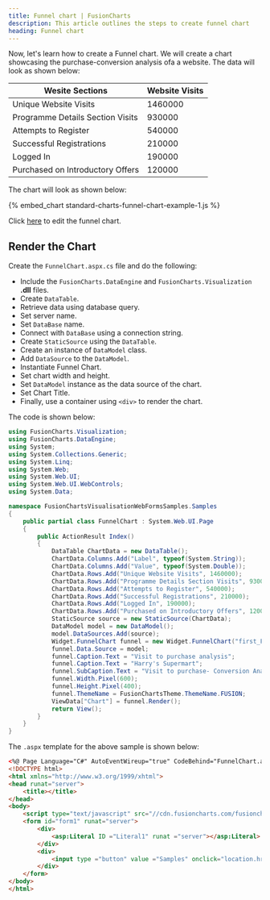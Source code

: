 ```yaml
---
title: Funnel chart | FusionCharts
description: This article outlines the steps to create funnel chart
heading: Funnel chart
---
```


Now, let's learn how to create a Funnel chart. We will create a chart showcasing the purchase-conversion analysis ofa a website. The data will look as shown below:

| Wesite Sections                  | Website Visits |
| -------------------------------- | -------------- |
| Unique Website Visits            | 1460000        |
| Programme Details Section Visits | 930000         |
| Attempts to Register             | 540000         |
| Successful Registrations         | 210000         |
| Logged In                        | 190000         |
| Purchased on Introductory Offers | 120000         |

The chart will look as shown below:

{% embed_chart standard-charts-funnel-chart-example-1.js %}

Click [here](https://dotnetfiddle.net/FWAZel) to edit the funnel chart.

## Render the Chart

Create the `FunnelChart.aspx.cs` file and do the following:

* Include the `FusionCharts.DataEngine` and `FusionCharts.Visualization` **.dll** files. 
* Create `DataTable`.
* Retrieve data using database query.
* Set server name.
* Set `DataBase` name.
* Connect with `DataBase` using a connection string.
* Create `StaticSource` using the `DataTable`.
* Create an instance of `DataModel` class.
* Add `DataSource` to the `DataModel`.
* Instantiate Funnel Chart.
* Set chart width and height.
* Set `DataModel` instance as the data source of the chart.
* Set Chart Title.
* Finally, use a container using `<div>` to render the chart.

The code is shown below:

```csharp
using FusionCharts.Visualization;
using FusionCharts.DataEngine;
using System;
using System.Collections.Generic;
using System.Linq;
using System.Web;
using System.Web.UI;
using System.Web.UI.WebControls;
using System.Data;

namespace FusionChartsVisualisationWebFormsSamples.Samples 
{
    public partial class FunnelChart : System.Web.UI.Page 
    {
        public ActionResult Index()
        {
            DataTable ChartData = new DataTable();
            ChartData.Columns.Add("Label", typeof(System.String));
            ChartData.Columns.Add("Value", typeof(System.Double));
            ChartData.Rows.Add("Unique Website Visits", 1460000);
            ChartData.Rows.Add("Programme Details Section Visits", 930000);
            ChartData.Rows.Add("Attempts to Register", 540000);
            ChartData.Rows.Add("Successful Registrations", 210000);
            ChartData.Rows.Add("Logged In", 190000);
            ChartData.Rows.Add("Purchased on Introductory Offers", 120000);
            StaticSource source = new StaticSource(ChartData);
            DataModel model = new DataModel();
            model.DataSources.Add(source);
            Widget.FunnelChart funnel = new Widget.FunnelChart("first_Funnel_chart");
            funnel.Data.Source = model;
            funnel.Caption.Text = "Visit to purchase analysis";
            funnel.Caption.Text = "Harry's Supermart";
            funnel.SubCaption.Text = "Visit to purchase- Conversion Analysis for last year";
            funnel.Width.Pixel(600);
            funnel.Height.Pixel(400);
            funnel.ThemeName = FusionChartsTheme.ThemeName.FUSION;
            ViewData["Chart"] = funnel.Render();
            return View();
        }
    }
}
```

The `.aspx` template for the above sample is shown below:

```html
<%@ Page Language="C#" AutoEventWireup="true" CodeBehind="FunnelChart.aspx.cs" Inherits="FusionChartsVisualisationWebFormsSamples.Samples.FunnelChart" %>
<!DOCTYPE html>
<html xmlns="http://www.w3.org/1999/xhtml">
<head runat="server">
    <title></title>
</head>
<body>
    <script type="text/javascript" src="//cdn.fusioncharts.com/fusioncharts/latest/fusioncharts.js"></script>
    <form id="form1" runat="server">
        <div>
            <asp:Literal ID ="Literal1" runat ="server"></asp:Literal>
        </div>
        <div>
            <input type ="button" value ="Samples" onclick="location.href = 'Index.aspx';" />
        </div>
    </form>
</body>
</html>
```